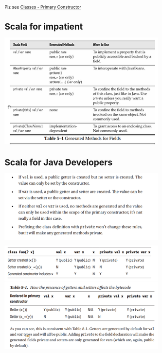 Plz see [Classes - Primary Constructor](/java-vs-scala/classes-primary-constructor.md)

# **Scala for impatient**

![](/assets/getter1.png)

# **Scala for Java Developers**

![](/assets/getter2.png)

![](/assets/getters3.png)![](/assets/getter4.png)

